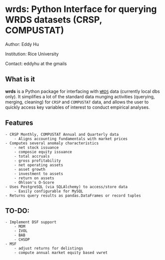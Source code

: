 # wrds: Python Interface for querying WRDS datasets (CRSP, COMPUSTAT)

Author: Eddy Hu

Institution: Rice University

Contact: eddyhu at the gmails

## What is it
**wrds** is a Python package for interfacing with [`WRDS`](http://wrds.wharton.upenn.edu) data (currently local dbs only). It simplifies a lot of the standard data munging activities (querying, merging, cleaning) for `CRSP` and `COMPUSTAT` data, and allows the user to quickly access key variables of interest to conduct empirical analyses.

## Features
	- CRSP Monthly, COMPUSTAT Annual and Quarterly data
		- Aligns accounting fundamentals with market prices
	- Computes several anomaly characteristics
		- net stock issuance
		- composie equity issuance
		- total accruals
		- gross profitability
		- net operating assets
		- asset growth
		- investment to assets
		- return on assets
		- Ohlson's O-Score
	- Uses PostgreSQL (via SQLAlchemy) to access/store data
		- Easily configurable for MySQL
	- Returns query results as pandas.DataFrames or record tuples

## TO-DO:
	- Implement DSF support
		- MOM
		- IVOL
		- BAB
		- CHSDP
	- MSF
		- adjust returns for delistings
		- compute annual market equity based vwret
